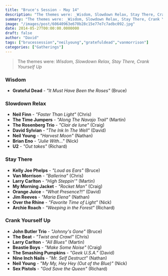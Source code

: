 ```yaml
---
title: "Bruce's Session - May 14"
description: "The themes were: _Wisdom, Slowdown Relax, Stay There, Crank Yourself Up_"
summary: "The themes were: _Wisdom, Slowdown Relax, Stay There, Crank Yourself Up_"
image: "/images/post/60640963e670b28c15e77e7c7adbc092.jpg"
date: 2014-05-27T00:00:00.0000000
draft: false
author: "David"
tags: ["brucessession","neilyoung","gratefuldead","vanmorrison"]
categories: ["Gatherings"]
---
```

> The themes were: _Wisdom, Slowdown Relax, Stay There, Crank Yourself Up_
### Wisdom
- **Grateful Dead** - _"It Must Have Been the Roses"_ (Bruce)
### Slowdown Relax
- **Neil Finn** - _"Faster Than Light"_ (Chris)
- **The Time Jumpers** - _"Along The Navajo Trail"_ (Martin)
- **The Rosenberg Trio** - _"Clair de lune"_ (Craig)
- **David Sylvian** - _"The Ink In The Well"_ (David)
- **Neil Young** - _"Harvest Moon"_ (Nathan)
- **Brian Eno** - _"Julie With…"_ (Nick)
- **U2** - _"Out takes"_ (Richard)
### Stay There
- **Kelly Joe Phelps** - _"Loud as Ears"_ (Bruce)
- **Van Morrison** - _"Ballerina"_ (Chris)
- **Larry Carlton** - _"High Steppin'"_ (Martin)
- **My Morning Jacket** - _"Rocket Man"_ (Craig)
- **Orange Juice** - _"What Presence?!"_ (David)
- **Jim Reeves** - _"Maria Elena"_ (Nathan)
- **Over the Rhine** - _"Favorite Time of Light"_ (Nick)
- **Archie Roach** - _"Weeping in the Forest"_ (Richard)
### Crank Yourself Up
- **John Butler Trio** - _"Johnny's Gone"_ (Bruce)
- **The Beat** - _"Twist and Crawl"_ (Chris)
- **Larry Carlton** - _"All Blues"_ (Martin)
- **Beastie Boys** - _"Make Some Noise"_ (Craig)
- **The Smashing Pumpkins** - _"Geek U.S.A."_ (David)
- **Nine Inch Nails** - _"Mr. Self Destruct"_ (Nathan)
- **Neil Young** - _"My My, Hey Hey (Out of the Blue)"_ (Nick)
- **Sex Pistols** - _"God Save the Queen"_ (Richard)
